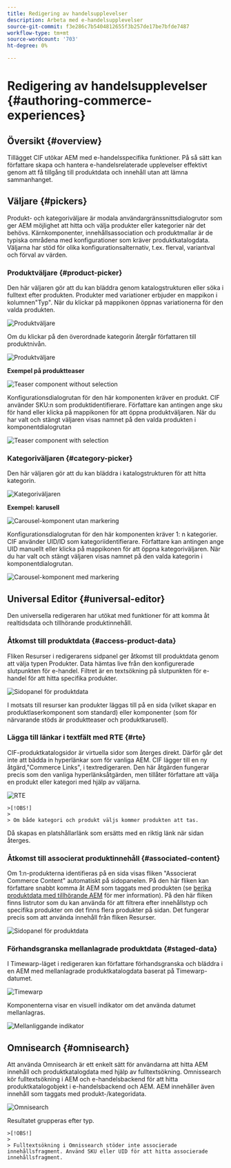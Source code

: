 ```yaml
---
title: Redigering av handelsupplevelser
description: Arbeta med e-handelsupplevelser
source-git-commit: f3e286c7b5404812655f3b257de17be7bfde7487
workflow-type: tm+mt
source-wordcount: '703'
ht-degree: 0%

---
```


# Redigering av handelsupplevelser {#authoring-commerce-experiences}

## Översikt {#overview}

Tillägget CIF utökar AEM med e-handelsspecifika funktioner. På så sätt kan författare skapa och hantera e-handelsrelaterade upplevelser effektivt genom att få tillgång till produktdata och innehåll utan att lämna sammanhanget.

## Väljare {#pickers}

Produkt- och kategoriväljare är modala användargränssnittsdialogrutor som ger AEM möjlighet att hitta och välja produkter eller kategorier när det behövs. Kärnkomponenter, innehållsassociation och produktmallar är de typiska områdena med konfigurationer som kräver produktkatalogdata. Väljarna har stöd för olika konfigurationsalternativ, t.ex. flerval, variantval och förval av värden.

### Produktväljare {#product-picker}

Den här väljaren gör att du kan bläddra genom katalogstrukturen eller söka i fulltext efter produkten. Produkter med variationer erbjuder en mappikon i kolumnen&quot;Typ&quot;. När du klickar på mappikonen öppnas variationerna för den valda produkten.

![Produktväljare](/help/commerce/cif/assets/authoring/product-picker.png)

Om du klickar på den överordnade kategorin återgår författaren till produktnivån.

![Produktväljare](/help/commerce/cif/assets/authoring/product-picker-variation.png)

**Exempel på produktteaser**

![Teaser component without selection](/help/commerce/cif/assets/authoring/teaser_component_without_selection.png)

Konfigurationsdialogrutan för den här komponenten kräver en produkt. CIF använder SKU:n som produktidentifierare. Författare kan antingen ange sku för hand eller klicka på mappikonen för att öppna produktväljaren. När du har valt och stängt väljaren visas namnet på den valda produkten i komponentdialogrutan

![Teaser component with selection](/help/commerce/cif/assets/authoring/teaser_component_with_selection.png)

### Kategoriväljaren {#category-picker}

Den här väljaren gör att du kan bläddra i katalogstrukturen för att hitta kategorin.

![Kategoriväljaren](/help/commerce/cif/assets/authoring/category-picker.png)

**Exempel: karusell**

![Carousel-komponent utan markering](/help/commerce/cif/assets/authoring/carousel_component_without_selection.png)

Konfigurationsdialogrutan för den här komponenten kräver 1: n kategorier. CIF använder UID/ID som kategoriidentifierare. Författare kan antingen ange UID manuellt eller klicka på mappikonen för att öppna kategoriväljaren. När du har valt och stängt väljaren visas namnet på den valda kategorin i komponentdialogrutan.

![Carousel-komponent med markering](/help/commerce/cif/assets/authoring/carousel_component_with_selection.png)

## Universal Editor {#universal-editor}

Den universella redigeraren har utökat med funktioner för att komma åt realtidsdata och tillhörande produktinnehåll.

### Åtkomst till produktdata {#access-product-data}

Fliken Resurser i redigerarens sidpanel ger åtkomst till produktdata genom att välja typen Produkter. Data hämtas live från den konfigurerade slutpunkten för e-handel. Filtret är en textsökning på slutpunkten för e-handel för att hitta specifika produkter.

![Sidopanel för produktdata](/help/commerce/cif/assets/authoring/products-side-panel.png)

I motsats till resurser kan produkter läggas till på en sida (vilket skapar en produktlaserkomponent som standard) eller komponenter (som för närvarande stöds är produktteaser och produktkarusell).

### Lägga till länkar i textfält med RTE {#rte}

CIF-produktkatalogsidor är virtuella sidor som återges direkt. Därför går det inte att bädda in hyperlänkar som för vanliga AEM. CIF lägger till en ny åtgärd,&quot;Commerce Links&quot;, i textredigeraren. Den här åtgärden fungerar precis som den vanliga hyperlänksåtgärden, men tillåter författare att välja en produkt eller kategori med hjälp av väljarna.

![RTE](/help/commerce/cif/assets/authoring/RTE.png)

    >[!OBS!]
    >
    > Om både kategori och produkt väljs kommer produkten att tas.

Då skapas en platshållarlänk som ersätts med en riktig länk när sidan återges.

### Åtkomst till associerat produktinnehåll {#associated-content}

Om 1:n-produkterna identifieras på en sida visas fliken &quot;Associerat Commerce Content&quot; automatiskt på sidopanelen. På den här fliken kan författare snabbt komma åt AEM som taggats med produkten (se [berika produktdata med tillhörande AEM](./enrich-product-associated-content.md) för mer information). På den här fliken finns listrutor som du kan använda för att filtrera efter innehållstyp och specifika produkter om det finns flera produkter på sidan. Det fungerar precis som att använda innehåll från fliken Resurser.

![Sidopanel för produktdata](/help/commerce/cif/assets/authoring/associated-commerce-content-tab.png)

### Förhandsgranska mellanlagrade produktdata {#staged-data}

I Timewarp-läget i redigeraren kan författare förhandsgranska och bläddra i en AEM med mellanlagrade produktkatalogdata baserat på Timewarp-datumet.

![Timewarp](/help/commerce/cif/assets/authoring/timewarp.png)

Komponenterna visar en visuell indikator om det använda datumet mellanlagras.

![Mellanliggande indikator](/help/commerce/cif/assets/authoring/staged-indicator.png)

## Omnisearch {#omnisearch}

Att använda Omnisearch är ett enkelt sätt för användarna att hitta AEM innehåll och produktkatalogdata med hjälp av fulltextsökning. Omnissearch kör fulltextsökning i AEM och e-handelsbackend för att hitta produktkatalogobjekt i e-handelsbackend och AEM. AEM innehåller även innehåll som taggats med produkt-/kategoridata.

![Omnisearch](/help/commerce/cif/assets/authoring/omnisearch.png)

Resultatet grupperas efter typ.

    >[!OBS!]
    >
    > Fulltextsökning i Omnissearch stöder inte associerade innehållsfragment. Använd SKU eller UID för att hitta associerade innehållsfragment.
